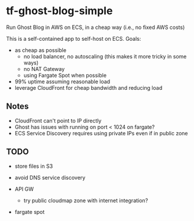 # tf-ghost-blog-simple

Run Ghost Blog in AWS on ECS, in a cheap way (i.e., no fixed AWS costs)

This is a self-contained app to self-host on ECS. Goals:

- as cheap as possible
  - no load balancer, no autoscaling (this makes it more tricky in some ways)
  - no NAT Gateway
  - using Fargate Spot when possible
- 99% uptime assuming reasonable load
- leverage CloudFront for cheap bandwidth and reducing load

## Notes
- CloudFront can't point to IP directly
- Ghost has issues with running on port < 1024 on fargate?
- ECS Service Discovery requires using private IPs even if in public zone

## TODO

- store files in S3
- avoid DNS service discovery
- API GW
  - try public cloudmap zone with internet integration?

- fargate spot